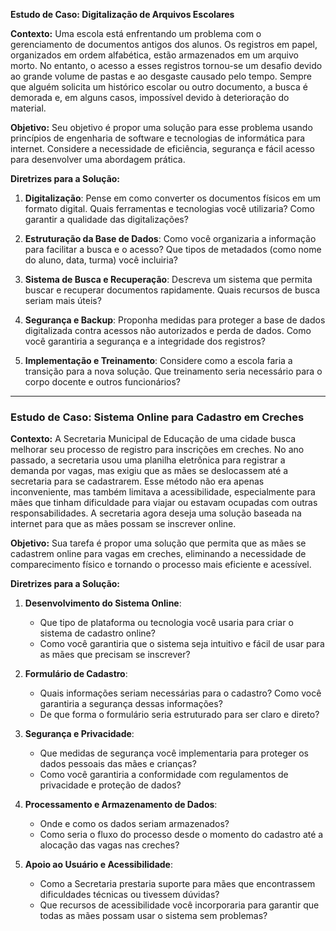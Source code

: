 **Estudo de Caso: Digitalização de Arquivos Escolares**

**Contexto:**
Uma escola está enfrentando um problema com o gerenciamento de documentos antigos dos alunos. Os registros em papel, organizados em ordem alfabética, estão armazenados em um arquivo morto. No entanto, o acesso a esses registros tornou-se um desafio devido ao grande volume de pastas e ao desgaste causado pelo tempo. Sempre que alguém solicita um histórico escolar ou outro documento, a busca é demorada e, em alguns casos, impossível devido à deterioração do material.

**Objetivo:**
Seu objetivo é propor uma solução para esse problema usando princípios de engenharia de software e tecnologias de informática para internet. Considere a necessidade de eficiência, segurança e fácil acesso para desenvolver uma abordagem prática.

**Diretrizes para a Solução:**
1. **Digitalização**: Pense em como converter os documentos físicos em um formato digital. Quais ferramentas e tecnologias você utilizaria? Como garantir a qualidade das digitalizações?

2. **Estruturação da Base de Dados**: Como você organizaria a informação para facilitar a busca e o acesso? Que tipos de metadados (como nome do aluno, data, turma) você incluiria?

3. **Sistema de Busca e Recuperação**: Descreva um sistema que permita buscar e recuperar documentos rapidamente. Quais recursos de busca seriam mais úteis?

4. **Segurança e Backup**: Proponha medidas para proteger a base de dados digitalizada contra acessos não autorizados e perda de dados. Como você garantiria a segurança e a integridade dos registros?

5. **Implementação e Treinamento**: Considere como a escola faria a transição para a nova solução. Que treinamento seria necessário para o corpo docente e outros funcionários?

---

### Estudo de Caso: Sistema Online para Cadastro em Creches

**Contexto:**
A Secretaria Municipal de Educação de uma cidade busca melhorar seu processo de registro para inscrições em creches. No ano passado, a secretaria usou uma planilha eletrônica para registrar a demanda por vagas, mas exigiu que as mães se deslocassem até a secretaria para se cadastrarem. Esse método não era apenas inconveniente, mas também limitava a acessibilidade, especialmente para mães que tinham dificuldade para viajar ou estavam ocupadas com outras responsabilidades. A secretaria agora deseja uma solução baseada na internet para que as mães possam se inscrever online.

**Objetivo:**
Sua tarefa é propor uma solução que permita que as mães se cadastrem online para vagas em creches, eliminando a necessidade de comparecimento físico e tornando o processo mais eficiente e acessível.

**Diretrizes para a Solução:**
1. **Desenvolvimento do Sistema Online**:
   - Que tipo de plataforma ou tecnologia você usaria para criar o sistema de cadastro online?
   - Como você garantiria que o sistema seja intuitivo e fácil de usar para as mães que precisam se inscrever?

2. **Formulário de Cadastro**:
   - Quais informações seriam necessárias para o cadastro? Como você garantiria a segurança dessas informações?
   - De que forma o formulário seria estruturado para ser claro e direto?

3. **Segurança e Privacidade**:
   - Que medidas de segurança você implementaria para proteger os dados pessoais das mães e crianças?
   - Como você garantiria a conformidade com regulamentos de privacidade e proteção de dados?

4. **Processamento e Armazenamento de Dados**:
   - Onde e como os dados seriam armazenados?
   - Como seria o fluxo do processo desde o momento do cadastro até a alocação das vagas nas creches?

5. **Apoio ao Usuário e Acessibilidade**:
   - Como a Secretaria prestaria suporte para mães que encontrassem dificuldades técnicas ou tivessem dúvidas?
   - Que recursos de acessibilidade você incorporaria para garantir que todas as mães possam usar o sistema sem problemas?
